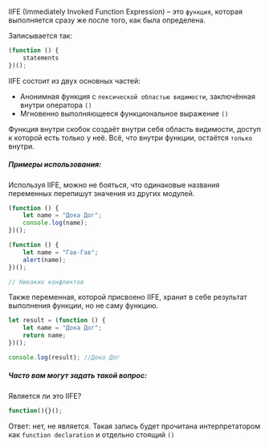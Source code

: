 IIFE (Immediately Invoked Function Expression) – это `функция`, которая выполняется сразу же после того, как была определена. 

Записывается так:

```js
(function () {
    statements
})();
```

IIFE состоит из двух основных частей: 
* Анонимная функция с `лексической областью видимости`, заключённая внутри оператора `()`
* Мгновенно выполняющееся функциональное выражение `()` 

Функция внутри скобок создаёт внутри себя область видимости, доступ к которой есть только у неё. Всё, что внутри функции, остаётся `только` внутри.

##### Примеры использования:

Используя IIFE, можно не бояться, что одинаковые названия переменных перепишут значения из других модулей.

```js
(function () {
    let name = "Дока Дог";
    console.log(name);
})();

(function () {
    let name = "Гав-Гав";
    alert(name);
})();

// Никаких конфликтов

```
Также переменная, которой присвоено IIFE, хранит в себе результат выполнения функции, но не саму функцию.

```js
let result = (function () {
    let name = "Дока Дог";
    return name;
})();

console.log(result); //Дока Дог
```
##### Часто вам могут задать такой вопрос:

Является ли это IIFE? 
```js
function(){}();
```
Ответ: нет, не является. 
Такая запись будет прочитана интерпретатором как `function declaration` и отдельно стоящий `()`


